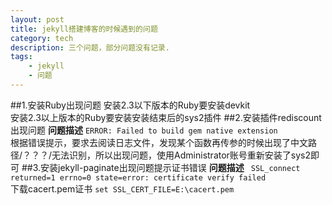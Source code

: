 ```yaml
---
layout: post
title: jekyll搭建博客的时候遇到的问题
category: tech
description: 三个问题，部分问题没有记录.
tags:
    - jekyll
    - 问题
---
```

##1.安装Ruby出现问题
安装2.3以下版本的Ruby要安装devkit  
安装2.3以上版本的Ruby要安装安装结束后的sys2插件
##2.安装插件rediscount出现问题
**问题描述**
`ERROR: Failed to build gem native extension`  
根据错误提示，要求去阅读日志文件，发现某个函数再传参的时候出现了中文路径/？？？/无法识别，所以出现问题，使用Administrator账号重新安装了sys2即可
##3.安装jekyll-paginate出现问题提示证书错误
**问题描述** ` SSL_connect returned=1 errno=0 state=error: certificate verify failed`  
下载cacert.pem证书
`set SSL_CERT_FILE=E:\cacert.pem`
